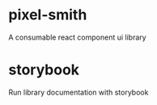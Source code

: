 # pixel-smith
A consumable react component ui library

# storybook
Run library documentation with storybook

